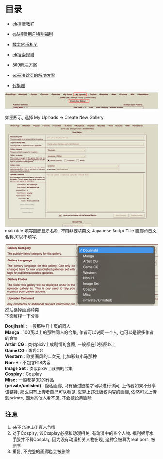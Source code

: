 # 目录

*  [eh捐赠教程](https://github.com/kk9448/ehDonate/blob/main/README.md)

*  [e站捐赠用户特别福利](https://github.com/kk9448/ehDonate/blob/main/eh捐赠用户特别福利.md)

*  [数字货币相关](https://crypto0xpanda.notion.site/aa75a581ca684d94955dedacb54bcd68)

*  [eh搜索规则](https://github.com/kk9448/ehDonate/blob/main/eh搜索规则.md)

*  [509解决方案](https://github.com/kk9448/ehDonate/blob/main/ban以及509解决方案.md)

*  [ex无法跳页的解决方案](https://github.com/kk9448/ehDonate/blob/main/ex无法跳页的解决方案.md)

*  [代捐赠](https://github.com/kk9448/ehDonate/blob/main/代捐赠.md)

![e站上传教程图片1](picture/e站上传教程图片1.jpg)

如图所示, 选择 My Uploads -> Create New Gallery

![e站上传教程图片2](picture/e站上传教程图片2.jpg)
main title 填写画廊显示名称, 不用非要填英文
Japanese Script Title 画廊的日文名称,可以不填写.

![e站上传教程图片3](picture/e站上传教程图片3.png)
然后选择画廊种类  
下面解释一下分类


**Doujinshi** : 一般那种几十页的同人  
**Manga** : 100页以上的那种同人的合集, 作者可以说同一个人, 也可以是很多作者的合集  
**Artist CG** : 类似pixiv上成剧情的套图, 一般都在10张图以上  
**Game CG** : 游戏CG  
**Western** : 欧美画风的二次元, 比如彩虹小马那种  
**Non-H** : 不包含R18内容  
**Image Set** : 类似pixiv上散图的合集  
**Cosplay** : Cosplay  
**Misc** : 一般都是3D的作品  
**(private/unlisted)** : 隐私画廊, 只有通过链接才可以进行访问, 上传者如果不分享该链接, 那么只有上传者自己可以看见, 就算上违法版权内容的画廊, 依然可以上传到private, 因为其他人看不见, 不会被投票删除

## 注意 ##
1. eh不允许上传真人色情
2. 对于Cosplay, 该Cosplay必须和动漫相关, 有动漫中的某个人物. 福利姬穿水手服并不算Cosplay, 因为没有动漫相关人物出现, 这种会被算为real porn, 被删除
3. 重复, 不完整的画廊也会被删除

  [1]: http://sinner.ehentai.info/usr/uploads/2022/11/509347047.jpg
  [2]: http://sinner.ehentai.info/usr/uploads/2022/11/2459022882.jpg
  [3]: http://sinner.ehentai.info/usr/uploads/2022/11/1874080349.png